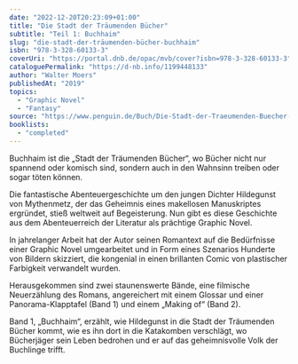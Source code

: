 ```yaml
---
date: "2022-12-20T20:23:09+01:00"
title: "Die Stadt der Träumenden Bücher"
subtitle: "Teil 1: Buchhaim"
slug: "die-stadt-der-träumenden-bücher-buchhaim"
isbn: "978-3-328-60133-3"
coverUri: "https://portal.dnb.de/opac/mvb/cover?isbn=978-3-328-60133-3"
cataloguePermalink: "https://d-nb.info/1199448133"
author: "Walter Moers"
publishedAt: "2019"
topics:
  - "Graphic Novel"
  - "Fantasy"
source: "https://www.penguin.de/Buch/Die-Stadt-der-Traeumenden-Buecher-Comic-/Walter-Moers/Penguin/e568049.rhd"
booklists:
  - "completed"
---
```

Buchhaim ist die „Stadt der Träumenden Bücher“, wo Bücher nicht nur spannend 
oder komisch sind, sondern auch in den Wahnsinn treiben oder sogar töten können. 

Die fantastische Abenteuergeschichte um den jungen Dichter Hildegunst 
von Mythenmetz, der das Geheimnis eines makellosen Manuskriptes ergründet, stieß 
weltweit auf Begeisterung. Nun gibt es diese Geschichte aus dem Abenteuerreich 
der Literatur als prächtige Graphic Novel.

In jahrelanger Arbeit hat der Autor seinen Romantext auf die Bedürfnisse 
einer Graphic Novel umgearbeitet und in Form eines Szenarios Hunderte von 
Bildern skizziert, die kongenial in einen brillanten Comic von plastischer 
Farbigkeit verwandelt wurden.

Herausgekommen sind zwei staunenswerte Bände, eine filmische Neuerzählung des 
Romans, angereichert mit einem Glossar und einer Panorama-Klapptafel (Band 1) 
und einem „Making of“ (Band 2).

Band 1, „Buchhaim“, erzählt, wie Hildegunst in die Stadt der Träumenden Bücher 
kommt, wie es ihn dort in die Katakomben verschlägt, wo Bücherjäger sein Leben 
bedrohen und er auf das geheimnisvolle Volk der Buchlinge trifft.